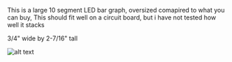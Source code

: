 This is a large 10 segment LED bar graph, oversized comapired to what you can buy, This should fit well on a circuit board, but i have not tested how well it stacks

3/4" wide by 2-7/16" tall

![alt text](images/10_seg_bar_graph_large.png)
